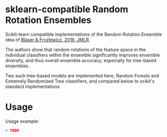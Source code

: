 sklearn-compatible Random Rotation Ensembles
===============

Scikit-learn compatible implementations of the Random Rotation Ensemble idea of [Blaser & Fryzlewicz, 2016, JMLR](http://jmlr.org/papers/volume17/blaser16a/blaser16a.pdf). 

The authors show that random rotations of the feature space in the individual classifiers within the ensemble significantly improves ensemble diversity, and thus overall ensemble accuracy; especially for tree-based ensembles.

Two such tree-based models are implemented here, Random Forests and Extremely Randomized Tree classifiers, and compared below to scikit's standard implementations. 

Usage
===============

Usage example:

```python
# TODO
```